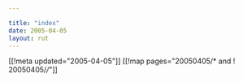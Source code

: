 ```yaml
---

title: "index"
date: 2005-04-05
layout: rut
---
```


[[!meta updated="2005-04-05"]]
[[!map pages="20050405/* and ! 20050405/*/*"]]
